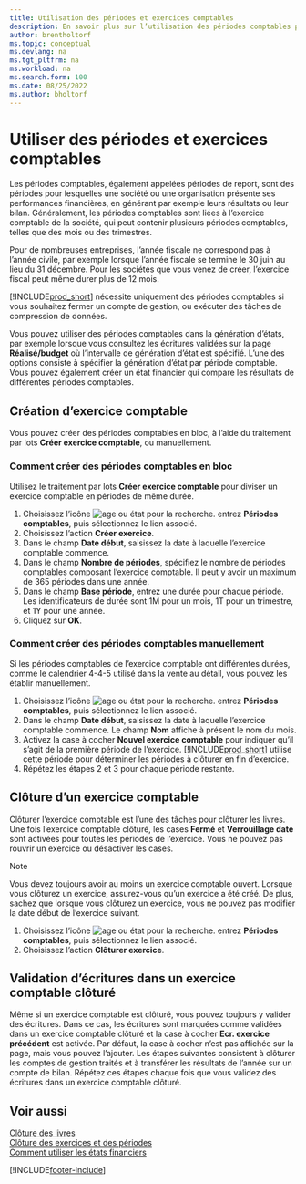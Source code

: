 ```yaml
---
title: Utilisation des périodes et exercices comptables
description: En savoir plus sur l’utilisation des périodes comptables pour définir le moment où votre société fait état de ses performances financières.
author: brentholtorf
ms.topic: conceptual
ms.devlang: na
ms.tgt_pltfrm: na
ms.workload: na
ms.search.form: 100
ms.date: 08/25/2022
ms.author: bholtorf
---
```

# <a name="work-with-accounting-periods-and-fiscal-years" />Utiliser des périodes et exercices comptables

Les périodes comptables, également appelées périodes de report, sont des périodes pour lesquelles une société ou une organisation présente ses performances financières, en générant par exemple leurs résultats ou leur bilan. Généralement, les périodes comptables sont liées à l’exercice comptable de la société, qui peut contenir plusieurs périodes comptables, telles que des mois ou des trimestres.

Pour de nombreuses entreprises, l’année fiscale ne correspond pas à l’année civile, par exemple lorsque l’année fiscale se termine le 30 juin au lieu du 31 décembre. Pour les sociétés que vous venez de créer, l’exercice fiscal peut même durer plus de 12 mois.  

[!INCLUDE[prod_short](includes/prod_short.md)] nécessite uniquement des périodes comptables si vous souhaitez fermer un compte de gestion, ou exécuter des tâches de compression de données.

Vous pouvez utiliser des périodes comptables dans la génération d’états, par exemple lorsque vous consultez les écritures validées sur la page **Réalisé/budget** où l’intervalle de génération d’état est spécifié. L’une des options consiste à spécifier la génération d’état par période comptable. Vous pouvez également créer un état financier qui compare les résultats de différentes périodes comptables.

## <a name="creating-a-new-fiscal-year" />Création d’exercice comptable

Vous pouvez créer des périodes comptables en bloc, à l’aide du traitement par lots **Créer exercice comptable**, ou manuellement.

### <a name="how-to-create-accounting-periods-in-bulk" />Comment créer des périodes comptables en bloc

Utilisez le traitement par lots **Créer exercice comptable** pour diviser un exercice comptable en périodes de même durée.  

1. Choisissez l’icône ![age ou état pour la recherche.](media/ui-search/search_small.png "Icône Rechercher une page ou un état") entrez **Périodes comptables**, puis sélectionnez le lien associé.  
2. Choisissez l’action **Créer exercice**.
3. Dans le champ **Date début**, saisissez la date à laquelle l’exercice comptable commence.  
4. Dans le champ **Nombre de périodes**, spécifiez le nombre de périodes comptables composant l’exercice comptable. Il peut y avoir un maximum de 365 périodes dans une année.  
5. Dans le champ **Base période**, entrez une durée pour chaque période. Les identificateurs de durée sont 1M pour un mois, 1T pour un trimestre, et 1Y pour une année.  
6. Cliquez sur **OK**.  

### <a name="how-to-create-accounting-periods-manually" />Comment créer des périodes comptables manuellement

Si les périodes comptables de l’exercice comptable ont différentes durées, comme le calendrier 4-4-5 utilisé dans la vente au détail, vous pouvez les établir manuellement.  
  
1. Choisissez l’icône ![age ou état pour la recherche.](media/ui-search/search_small.png "Icône Rechercher une page ou un état") entrez **Périodes comptables**, puis sélectionnez le lien associé.  
2. Dans le champ **Date début**, saisissez la date à laquelle l’exercice comptable commence. Le champ **Nom** affiche à présent le nom du mois.  
3. Activez la case à cocher **Nouvel exercice comptable** pour indiquer qu’il s’agit de la première période de l’exercice. [!INCLUDE[prod_short](includes/prod_short.md)] utilise cette période pour déterminer les périodes à clôturer en fin d’exercice.
4. Répétez les étapes 2 et 3 pour chaque période restante.  

## <a name="closing-a-fiscal-year" />Clôture d’un exercice comptable

Clôturer l’exercice comptable est l’une des tâches pour clôturer les livres. Une fois l’exercice comptable clôturé, les cases **Fermé** et **Verrouillage date** sont activées pour toutes les périodes de l’exercice. Vous ne pouvez pas rouvrir un exercice ou désactiver les cases.

> [!NOTE]  
> Vous devez toujours avoir au moins un exercice comptable ouvert. Lorsque vous clôturez un exercice, assurez-vous qu’un exercice a été créé. De plus, sachez que lorsque vous clôturez un exercice, vous ne pouvez pas modifier la date début de l’exercice suivant.

1. Choisissez l’icône ![age ou état pour la recherche.](media/ui-search/search_small.png "Icône Page ou état pour la recherche") entrez **Périodes comptables**, puis sélectionnez le lien associé.  
2. Choisissez l’action **Clôturer exercice**.  

## <a name="posting-entries-to-a-closed-fiscal-year" />Validation d’écritures dans un exercice comptable clôturé

Même si un exercice comptable est clôturé, vous pouvez toujours y valider des écritures. Dans ce cas, les écritures sont marquées comme validées dans un exercice comptable clôturé et la case à cocher **Ecr. exercice précédent** est activée. Par défaut, la case à cocher n’est pas affichée sur la page, mais vous pouvez l’ajouter. Les étapes suivantes consistent à clôturer les comptes de gestion traités et à transférer les résultats de l’année sur un compte de bilan. Répétez ces étapes chaque fois que vous validez des écritures dans un exercice comptable clôturé.

## <a name="see-also" />Voir aussi

[Clôture des livres](year-close-books.md)  
[Clôture des exercices et des périodes](year-close-years-periods.md)  
[Comment utiliser les états financiers](bi-how-work-account-schedule.md)  

[!INCLUDE[footer-include](includes/footer-banner.md)]
